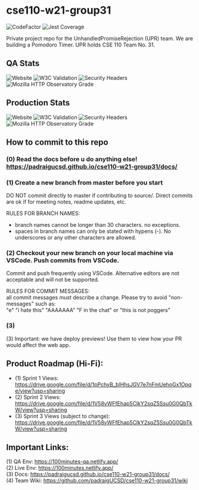 # cse110-w21-group31

![CodeFactor](https://www.codefactor.io/repository/github/padraigucsd/cse110-w21-group31/badge?s=8ac88a28fb782976326069cf183529a77833268d)
![Jest Coverage](https://img.shields.io/badge/coverage-92%25-green)

Private project repo for the UnhandledPromiseRejection (UPR) team. We are building a Pomodoro Timer. UPR holds CSE 110 Team No. 31.

## QA Stats
![Website](https://img.shields.io/website?url=https%3A%2F%2F100minutes-qa.netlify.app%2F)
![W3C Validation](https://img.shields.io/w3c-validation/html?label=w3c%20%28QA%29&targetUrl=https%3A%2F%2F100minutes-qa.netlify.app%2F)
![Security Headers](https://img.shields.io/security-headers?url=https%3A%2F%2F100minutes-qa.netlify.app%2F)
![Mozilla HTTP Observatory Grade](https://img.shields.io/mozilla-observatory/grade-score/100minutes-qa.netlify.app)

## Production Stats
![Website](https://img.shields.io/website?url=https%3A%2F%2F100minutes.netlify.app%2F)
![W3C Validation](https://img.shields.io/w3c-validation/html?label=w3c%20%28QA%29&targetUrl=https%3A%2F%2F100minutes-qa.netlify.app%2F)
![Security Headers](https://img.shields.io/security-headers?url=https%3A%2F%2F100minutes.netlify.app%2F)
![Mozilla HTTP Observatory Grade](https://img.shields.io/mozilla-observatory/grade-score/100minutes.netlify.app)

## How to commit to this repo
### (0) **Read the docs before u do anything else!** https://padraigucsd.github.io/cse110-w21-group31/docs/   

### (1) **Create a new branch from master before you start**  
DO NOT commit directly to master if contributing to source/. Direct commits are ok if for meeting notes, readme updates, etc.  

RULES FOR BRANCH NAMES:  
- branch names cannot be longer than 30 characters. no exceptions.   
- spaces in branch names can only be stated with hypens (-). No underscores or any other characters are allowed.

### (2) Checkout your new branch on your local machine via VSCode. Push commits from VSCode.  
Commit and push frequently using VSCode. Alternative editors are not acceptable and will not be supported.   

RULES FOR COMMIT MESSAGES:   
all commit messages must describe a change. Please try to avoid "non-messages" such as:   
"e" "i hate this" "AAAAAAA" "F in the chat" or "this is not poggers"  

### (3) 


(3) Important: we have deploy previews! Use them to view how your PR would affect the web app.

## Product Roadmap (Hi-Fi):
- (1) Sprint 1 Views: https://drive.google.com/file/d/1pPchyB_blHhsJGV7e7nFmUehoGx1Opqe/view?usp=sharing   
- (2) Sprint 2 Views: https://drive.google.com/file/d/1V58yWFfEhap5ClkY2sqZ5Ssu0G0QbTkW/view?usp=sharing   
- (3) Sprint 3 Views (subject to change): https://drive.google.com/file/d/1V58yWFfEhap5ClkY2sqZ5Ssu0G0QbTkW/view?usp=sharing   

## Important Links:
(1) QA Env: https://100minutes-qa.netlify.app/  
(2) Live Env: https://100minutes.netlify.app/  
(3) Docs: https://padraigucsd.github.io/cse110-w21-group31/docs/  
(4) Team Wiki: https://github.com/padraigUCSD/cse110-w21-group31/wiki  
